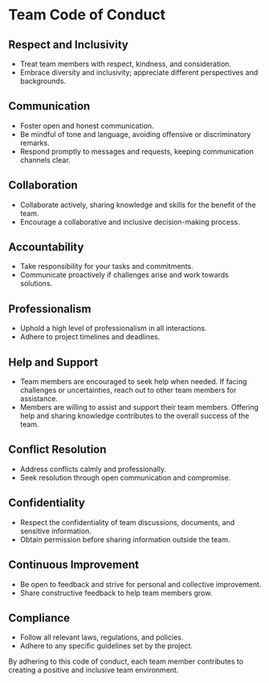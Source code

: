 # Team Code of Conduct

## Respect and Inclusivity
- Treat team members with respect, kindness, and consideration.
- Embrace diversity and inclusivity; appreciate different perspectives and backgrounds.

## Communication
- Foster open and honest communication.
- Be mindful of tone and language, avoiding offensive or discriminatory remarks.
- Respond promptly to messages and requests, keeping communication channels clear.

## Collaboration
- Collaborate actively, sharing knowledge and skills for the benefit of the team.
- Encourage a collaborative and inclusive decision-making process.

## Accountability
- Take responsibility for your tasks and commitments.
- Communicate proactively if challenges arise and work towards solutions.

## Professionalism
- Uphold a high level of professionalism in all interactions.
- Adhere to project timelines and deadlines.

## Help and Support
- Team members are encouraged to seek help when needed. If facing challenges or uncertainties, reach out to other team members for assistance.
- Members are willing to assist and support their team members. Offering help and sharing knowledge contributes to the overall success of the team.

## Conflict Resolution
- Address conflicts calmly and professionally.
- Seek resolution through open communication and compromise.

## Confidentiality
- Respect the confidentiality of team discussions, documents, and sensitive information.
- Obtain permission before sharing information outside the team.

## Continuous Improvement
- Be open to feedback and strive for personal and collective improvement.
- Share constructive feedback to help team members grow.

## Compliance
- Follow all relevant laws, regulations, and policies.
- Adhere to any specific guidelines set by the project.

By adhering to this code of conduct, each team member contributes to creating a positive and inclusive team environment.
